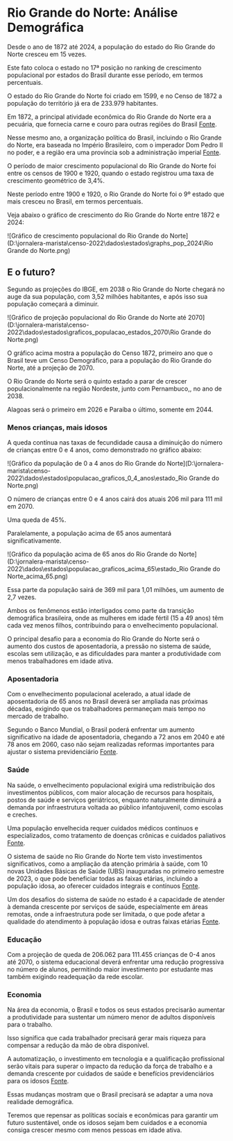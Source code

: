 # Rio Grande do Norte: Análise Demográfica

Desde o ano de 1872 até 2024, a população do estado do Rio Grande do Norte cresceu em 15 vezes.

Este fato coloca o estado no 17ª posição no ranking de crescimento populacional por estados do Brasil durante esse período, em termos percentuais.

O estado do Rio Grande do Norte foi criado em 1599, e no Censo de 1872 a população do território já era de 233.979 habitantes.

Em 1872, a principal atividade econômica do Rio Grande do Norte era a pecuária, que fornecia carne e couro para outras regiões do Brasil  [Fonte](https://www.scielo.br/j/rbepop/a/kwSxm57R5rQ6ssQyNzmCJvq/).

Nesse mesmo ano, a organização política do Brasil, incluindo o Rio Grande do Norte, era baseada no Império Brasileiro, com o imperador Dom Pedro II no poder, e a região era uma província sob a administração imperial  [Fonte](https://brasilescola.uol.com.br/brasil/economia-brasil.htm).

O período de maior crescimento populacional do Rio Grande do Norte foi entre os censos de 1900 e 1920, quando o estado registrou uma taxa de crescimento geométrico de 3,4%.

Neste período entre 1900 e 1920, o Rio Grande do Norte foi o 9º estado que mais cresceu no Brasil, em termos percentuais.

Veja abaixo o gráfico de crescimento do Rio Grande do Norte entre 1872 e 2024:

![Gráfico de crescimento populacional do Rio Grande do Norte](D:\jornalera-marista\censo-2022\dados\estados\graphs_pop_2024\Rio Grande do Norte.png)

## E o futuro?

Segundo as projeções do IBGE, em 2038 o Rio Grande do Norte chegará no auge da sua população, com 3,52 milhões habitantes, e após isso sua população começará a diminuir.

![Gráfico de projeção populacional do Rio Grande do Norte até 2070](D:\jornalera-marista\censo-2022\dados\estados\graficos_populacao_estados_2070\Rio Grande do Norte.png)

O gráfico acima mostra a população do Censo 1872, primeiro ano que o Brasil teve um Censo Demográfico, para a população do Rio Grande do Norte, até a projeção de 2070.

O Rio Grande do Norte será o quinto estado a parar de crescer populacionalmente na região Nordeste, junto com Pernambuco,, no ano de 2038.

Alagoas será o primeiro em 2026 e Paraíba o último, somente em 2044.

### Menos crianças, mais idosos

A queda contínua nas taxas de fecundidade causa a diminuição do número de crianças entre 0 e 4 anos, como demonstrado no gráfico abaixo:

![Gráfico da população de 0 a 4 anos do Rio Grande do Norte](D:\jornalera-marista\censo-2022\dados\estados\populacao_graficos_0_4_anos\estado_Rio Grande do Norte.png)

O número de crianças entre 0 e 4 anos cairá dos atuais 206 mil para 111 mil em 2070.

Uma queda de 45%.

Paralelamente, a população acima de 65 anos aumentará significativamente.

![Gráfico da população acima de 65 anos do Rio Grande do Norte](D:\jornalera-marista\censo-2022\dados\estados\populacao_graficos_acima_65\estado_Rio Grande do Norte_acima_65.png)

Essa parte da população sairá de 369 mil para 1,01 milhões, um aumento de 2,7 vezes.

Ambos os fenômenos estão interligados como parte da transição demográfica brasileira, onde as mulheres em idade fértil (15 a 49 anos) têm cada vez menos filhos, contribuindo para o envelhecimento populacional.

O principal desafio para a economia do Rio Grande do Norte será o aumento dos custos de aposentadoria, a pressão no sistema de saúde, escolas sem utilização, e as dificuldades para manter a produtividade com menos trabalhadores em idade ativa.

### Aposentadoria

Com o envelhecimento populacional acelerado, a atual idade de aposentadoria de 65 anos no Brasil deverá ser ampliada nas próximas décadas, exigindo que os trabalhadores permaneçam mais tempo no mercado de trabalho.

Segundo o Banco Mundial, o Brasil poderá enfrentar um aumento significativo na idade de aposentadoria, chegando a 72 anos em 2040 e até 78 anos em 2060, caso não sejam realizadas reformas importantes para ajustar o sistema previdenciário [Fonte](https://www.migalhas.com.br/depeso/413353/futuro-da-aposentadoria-no-brasil-preparados-para-trabalhar-ate-78).

### Saúde

Na saúde, o envelhecimento populacional exigirá uma redistribuição dos investimentos públicos, com maior alocação de recursos para hospitais, postos de saúde e serviços geriátricos, enquanto naturalmente diminuirá a demanda por infraestrutura voltada ao público infantojuvenil, como escolas e creches.

Uma população envelhecida requer cuidados médicos contínuos e especializados, como tratamento de doenças crônicas e cuidados paliativos [Fonte](https://institutodelongevidade.org/longevidade-e-saude/envelhecimento-dos-brasileiros).

O sistema de saúde no Rio Grande do Norte tem visto investimentos significativos, como a ampliação da atenção primária à saúde, com 10 novas Unidades Básicas de Saúde (UBS) inauguradas no primeiro semestre de 2023, o que pode beneficiar todas as faixas etárias, incluindo a população idosa, ao oferecer cuidados integrais e contínuos [Fonte](https://www.gov.br/secom/pt-br/assuntos/noticias-regionalizadas/mapa-de-investimentos/governo-federal-investe-mais-de-r-45-5-bilhoes-em-projetos-no-rio-grande-do-norte-em-2023).

Um dos desafios do sistema de saúde no estado é a capacidade de atender à demanda crescente por serviços de saúde, especialmente em áreas remotas, onde a infraestrutura pode ser limitada, o que pode afetar a qualidade do atendimento à população idosa e outras faixas etárias [Fonte](https://bvsms.saude.gov.br/bvs/publicacoes/estrategias_cuidado_pessoa_doenca_cronica_cab35.pdf).

### Educação

Com a projeção de queda de 206.062 para 111.455 crianças de 0-4 anos até 2070, o sistema educacional deverá enfrentar uma redução progressiva no número de alunos, permitindo maior investimento por estudante mas também exigindo readequação da rede escolar.

### Economia

Na área da economia, o Brasil e todos os seus estados precisarão aumentar a produtividade para sustentar um número menor de adultos disponíveis para o trabalho.

Isso significa que cada trabalhador precisará gerar mais riqueza para compensar a redução da mão de obra disponível.

A automatização, o investimento em tecnologia e a qualificação profissional serão vitais para superar o impacto da redução da força de trabalho e a demanda crescente por cuidados de saúde e benefícios previdenciários para os idosos [Fonte](https://talentosenior.com.br/os-impactos-do-envelhecimento-populacional-na-economia-do-brasil-desafios-e-oportunidades).

Essas mudanças mostram que o Brasil precisará se adaptar a uma nova realidade demográfica.

Teremos que repensar as políticas sociais e econômicas para garantir um futuro sustentável, onde os idosos sejam bem cuidados e a economia consiga crescer mesmo com menos pessoas em idade ativa.
